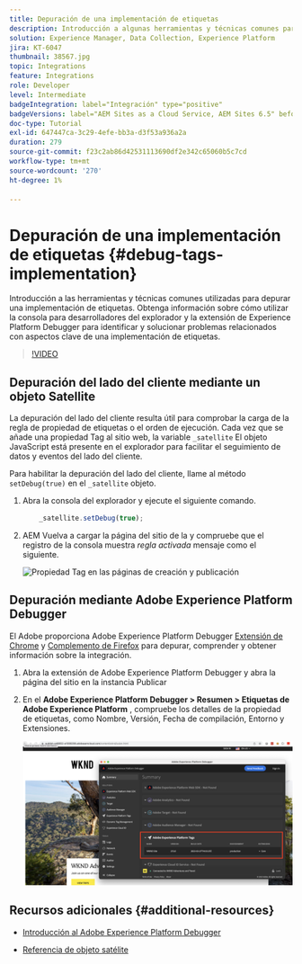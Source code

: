 ```yaml
---
title: Depuración de una implementación de etiquetas
description: Introducción a algunas herramientas y técnicas comunes para depurar una implementación de etiquetas. Obtenga información sobre cómo utilizar la consola para desarrolladores del explorador y la extensión de Experience Platform Debugger para identificar y solucionar problemas relacionados con aspectos clave de una implementación de etiquetas.
solution: Experience Manager, Data Collection, Experience Platform
jira: KT-6047
thumbnail: 38567.jpg
topic: Integrations
feature: Integrations
role: Developer
level: Intermediate
badgeIntegration: label="Integración" type="positive"
badgeVersions: label="AEM Sites as a Cloud Service, AEM Sites 6.5" before-title="false"
doc-type: Tutorial
exl-id: 647447ca-3c29-4efe-bb3a-d3f53a936a2a
duration: 279
source-git-commit: f23c2ab86d42531113690df2e342c65060b5c7cd
workflow-type: tm+mt
source-wordcount: '270'
ht-degree: 1%

---
```


# Depuración de una implementación de etiquetas {#debug-tags-implementation}

Introducción a las herramientas y técnicas comunes utilizadas para depurar una implementación de etiquetas. Obtenga información sobre cómo utilizar la consola para desarrolladores del explorador y la extensión de Experience Platform Debugger para identificar y solucionar problemas relacionados con aspectos clave de una implementación de etiquetas.

>[!VIDEO](https://video.tv.adobe.com/v/38567?quality=12&learn=on)

## Depuración del lado del cliente mediante un objeto Satellite

La depuración del lado del cliente resulta útil para comprobar la carga de la regla de propiedad de etiquetas o el orden de ejecución. Cada vez que se añade una propiedad Tag al sitio web, la variable `_satellite` El objeto JavaScript está presente en el explorador para facilitar el seguimiento de datos y eventos del lado del cliente.

Para habilitar la depuración del lado del cliente, llame al método `setDebug(true)` en el `_satellite` objeto.

1. Abra la consola del explorador y ejecute el siguiente comando.

   ```javascript
       _satellite.setDebug(true);
   ```

1. AEM Vuelva a cargar la página del sitio de la y compruebe que el registro de la consola muestra _regla activada_ mensaje como el siguiente.

   ![Propiedad Tag en las páginas de creación y publicación](assets/satellite-object-debugging.png)

## Depuración mediante Adobe Experience Platform Debugger

El Adobe proporciona Adobe Experience Platform Debugger [Extensión de Chrome](https://chrome.google.com/webstore/detail/adobe-experience-platform/bfnnokhpnncpkdmbokanobigaccjkpob) y [Complemento de Firefox](https://addons.mozilla.org/en-US/firefox/addon/adobe-experience-platform-dbg/) para depurar, comprender y obtener información sobre la integración.

1. Abra la extensión de Adobe Experience Platform Debugger y abra la página del sitio en la instancia Publicar

1. En el **Adobe Experience Platform Debugger > Resumen > Etiquetas de Adobe Experience Platform** , compruebe los detalles de la propiedad de etiquetas, como Nombre, Versión, Fecha de compilación, Entorno y Extensiones.

   ![Detalles de propiedades de etiquetas y Adobes Experience Platform Debugger](assets/tag-property-details.png)

## Recursos adicionales {#additional-resources}

+ [Introducción al Adobe Experience Platform Debugger](https://experienceleague.adobe.com/docs/platform-learn/data-collection/debugger/overview.html)

+ [Referencia de objeto satélite](https://experienceleague.adobe.com/docs/experience-platform/tags/client-side/satellite-object.html)
